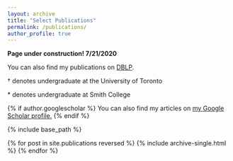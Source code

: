 ```yaml
---
layout: archive
title: "Select Publications"
permalink: /publications/
author_profile: true
---
```

**Page under construction! 7/21/2020**

You can also find my publications on [DBLP](https://dblp.org/pers/hd/g/Grubb:Alicia_M=).


† denotes undergraduate at the University of Toronto

\* denotes undergraduate at Smith College


{% if author.googlescholar %}
  You can also find my articles on <u><a href="{{author.googlescholar}}">my Google Scholar profile</a>.</u>
{% endif %}

{% include base_path %}

{% for post in site.publications reversed %}
  {% include archive-single.html %}
{% endfor %}

